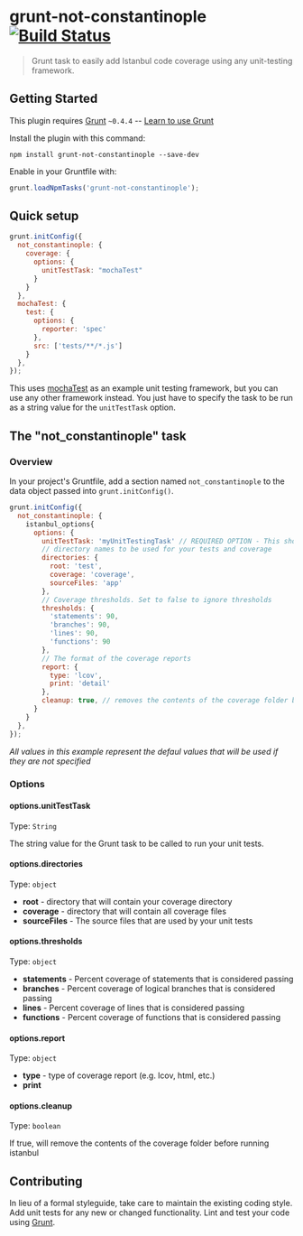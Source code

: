 # grunt-not-constantinople [![Build Status](https://travis-ci.org/traviswimer/grunt-not-constantinople.png?branch=master)](https://travis-ci.org/traviswimer/grunt-not-constantinople)

> Grunt task to easily add Istanbul code coverage using any unit-testing framework.

## Getting Started
This plugin requires [Grunt](http://gruntjs.com/) `~0.4.4` -- [Learn to use Grunt](http://gruntjs.com/getting-started)

Install the plugin with this command:

```shell
npm install grunt-not-constantinople --save-dev
```

Enable in your Gruntfile with:

```js
grunt.loadNpmTasks('grunt-not-constantinople');
```

## Quick setup

```js
grunt.initConfig({
  not_constantinople: {
    coverage: {
      options: {
        unitTestTask: "mochaTest"
      }
    }
  },
  mochaTest: {
    test: {
      options: {
        reporter: 'spec'
      },
      src: ['tests/**/*.js']
    }
  },
});
```

This uses [mochaTest](https://www.npmjs.org/package/grunt-mocha-test) as an example unit testing framework, but you can use any other framework instead. You just have to specify the task to be run as a string value for the `unitTestTask` option.

## The "not_constantinople" task

### Overview
In your project's Gruntfile, add a section named `not_constantinople` to the data object passed into `grunt.initConfig()`.

```js
grunt.initConfig({
  not_constantinople: {
    istanbul_options{
      options: {
        unitTestTask: 'myUnitTestingTask' // REQUIRED OPTION - This should be the task that runs your unit tests (e.g. 'mochaTest', 'nodeunit:myTests', etc.)
        // directory names to be used for your tests and coverage
        directories: {
          root: 'test',
          coverage: 'coverage',
          sourceFiles: 'app'
        },
        // Coverage thresholds. Set to false to ignore thresholds
        thresholds: {
          'statements': 90,
          'branches': 90,
          'lines': 90,
          'functions': 90
        },
        // The format of the coverage reports
        report: {
          type: 'lcov',
          print: 'detail'
        },
        cleanup: true, // removes the contents of the coverage folder before running istanbul
      }
    }
  },
});
```
*All values in this example represent the defaul values that will be used if they are not specified*

### Options

#### options.unitTestTask
Type: `String`

The string value for the Grunt task to be called to run your unit tests.

#### options.directories
Type: `object`
* __root__ - directory that will contain your coverage directory
* __coverage__ - directory that will contain all coverage files
* __sourceFiles__ - The source files that are used by your unit tests

#### options.thresholds
Type: `object`
* __statements__ - Percent coverage of statements that is considered passing
* __branches__ - Percent coverage of logical branches that is considered passing
* __lines__ - Percent coverage of lines that is considered passing
* __functions__ - Percent coverage of functions that is considered passing

#### options.report
Type: `object`
* __type__ - type of coverage report (e.g. lcov, html, etc.)
* __print__

#### options.cleanup
Type: `boolean`

If true, will remove the contents of the coverage folder before running istanbul

## Contributing
In lieu of a formal styleguide, take care to maintain the existing coding style. Add unit tests for any new or changed functionality. Lint and test your code using [Grunt](http://gruntjs.com/).

